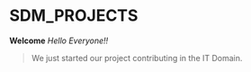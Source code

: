 # SDM_PROJECTS
**Welcome**
_Hello Everyone!!_
> We just started our project contributing in the IT Domain.
